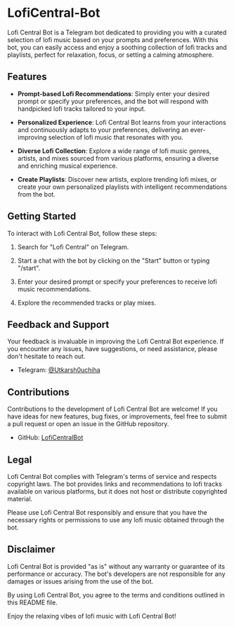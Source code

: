 # LofiCentral-Bot

Lofi Central Bot is a Telegram bot dedicated to providing you with a curated selection of lofi music based on your prompts and preferences. With this bot, you can easily access and enjoy a soothing collection of lofi tracks and playlists, perfect for relaxation, focus, or setting a calming atmosphere.

## Features

- **Prompt-based Lofi Recommendations**: Simply enter your desired prompt or specify your preferences, and the bot will respond with handpicked lofi tracks tailored to your input.

- **Personalized Experience**: Lofi Central Bot learns from your interactions and continuously adapts to your preferences, delivering an ever-improving selection of lofi music that resonates with you.

- **Diverse Lofi Collection**: Explore a wide range of lofi music genres, artists, and mixes sourced from various platforms, ensuring a diverse and enriching musical experience.

- **Create Playlists**: Discover new artists, explore trending lofi mixes, or create your own personalized playlists with intelligent recommendations from the bot.

## Getting Started

To interact with Lofi Central Bot, follow these steps:

1. Search for "Lofi Central" on Telegram.

2. Start a chat with the bot by clicking on the "Start" button or typing "/start".

3. Enter your desired prompt or specify your preferences to receive lofi music recommendations.

4. Explore the recommended tracks or play mixes.

## Feedback and Support

Your feedback is invaluable in improving the Lofi Central Bot experience. If you encounter any issues, have suggestions, or need assistance, please don't hesitate to reach out.

- Telegram: [@Utkarsh0uchiha](https://t.me/Utkarsh0uchiha)

## Contributions

Contributions to the development of Lofi Central Bot are welcome! If you have ideas for new features, bug fixes, or improvements, feel free to submit a pull request or open an issue in the GitHub repository.

- GitHub: [LofiCentralBot](https://github.com/Utkarsh0uchiha/LofiCentral-Bot)

## Legal

Lofi Central Bot complies with Telegram's terms of service and respects copyright laws. The bot provides links and recommendations to lofi tracks available on various platforms, but it does not host or distribute copyrighted material.

Please use Lofi Central Bot responsibly and ensure that you have the necessary rights or permissions to use any lofi music obtained through the bot.

## Disclaimer

Lofi Central Bot is provided "as is" without any warranty or guarantee of its performance or accuracy. The bot's developers are not responsible for any damages or issues arising from the use of the bot.

By using Lofi Central Bot, you agree to the terms and conditions outlined in this README file.

Enjoy the relaxing vibes of lofi music with Lofi Central Bot!
